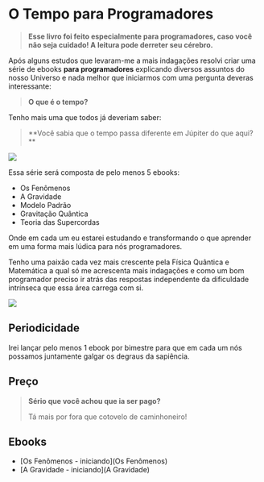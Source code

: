 # O Tempo para Programadores

> **Esse livro foi feito especialmente para programadores, caso você não seja cuidado! A leitura pode derreter seu cérebro.**
> 

Após alguns estudos que levaram-me a mais indagações resolvi criar uma série de ebooks **para programadores** explicando diversos assuntos do nosso Universo e nada melhor que iniciarmos com uma pergunta deveras interessante:

> **O que é o tempo?**

Tenho mais uma que todos já deveriam saber:

> **Você sabia que o tempo passa diferente em Júpiter do que aqui? **

![](http://m.memegen.com/2gzc0w.jpg)

Essa série será composta de pelo menos 5 ebooks:

- Os Fenômenos
- A Gravidade
- Modelo Padrão
- Gravitação Quântica
- Teoria das Supercordas

Onde em cada um eu estarei estudando e transformando o que aprender em uma forma mais lúdica para nós programadores.

Tenho uma paixão cada vez mais crescente pela Física Quântica e Matemática a qual só me acrescenta mais indagações e como um bom programador preciso ir atrás das respostas independente da dificuldade intrínseca que essa área carrega com si.

![](https://1.bp.blogspot.com/-3Phl3nWTNZI/T2M6_qjGweI/AAAAAAAAAI8/F5hLogBHGUI/s1600/ui.jpg)

## Periodicidade

Irei lançar pelo menos 1 ebook por bimestre para que em cada um nós possamos juntamente galgar os degraus da sapiência.

## Preço

> **Sério que você achou que ia ser pago?**
> 
> Tá mais por fora que cotovelo de caminhoneiro!

## Ebooks

- [Os Fenômenos - iniciando](Os Fenômenos)
- [A Gravidade - iniciando](A Gravidade)




